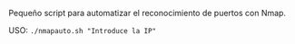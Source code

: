 Pequeño script para automatizar el reconocimiento de puertos con Nmap.

USO: ``./nmapauto.sh "Introduce la IP"``
